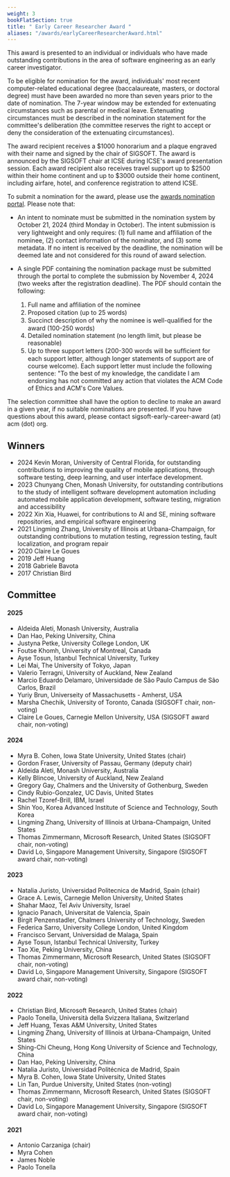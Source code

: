 ```yaml
---
weight: 3
bookFlatSection: true
title: " Early Career Researcher Award "
aliases: "/awards/earlyCareerResearcherAward.html"
---
```


This award is presented to an individual or individuals who have made outstanding contributions in the area of software engineering as an early career investigator.

To be eligible for nomination for the award, individuals' most recent computer-related educational degree (baccalaureate, masters, or doctoral degree) must have been awarded no more than seven years prior to the date of nomination. The 7-year window may be extended for extenuating circumstances such as parental or medical leave. Extenuating circumstances must be described in the nomination statement for the committee's deliberation (the committee reserves the right to accept or deny the consideration of the extenuating circumstances).

The award recipient receives a $1000 honorarium and a plaque engraved with their name and signed by the chair of SIGSOFT. The award is announced by the SIGSOFT chair at ICSE during ICSE's award presentation session. Each award recipient also receives travel support up to $2500 within their home continent and up to $3000 outside their home continent, including airfare, hotel, and conference registration to attend ICSE.

To submit a nomination for the award, please use the [awards nomination portal](https://sigsoft-awards.hotcrp.com/). Please note that:

* An intent to nominate must be submitted in the nomination system by October 21, 2024 (third Monday in October). The intent submission is very lightweight and only requires: (1) full name and afﬁliation of the nominee, (2) contact information of the nominator, and (3) some metadata. If no intent is received by the deadline, the nomination will be deemed late and not considered for this round of award selection.

* A single PDF containing the nomination package must be submitted through the portal to complete the submission by November 4, 2024 (two weeks after the registration deadline). The PDF should contain the following:

  1. Full name and afﬁliation of the nominee
  2. Proposed citation (up to 25 words)
  3. Succinct description of why the nominee is well-qualiﬁed for the award (100-250 words)
  4. Detailed nomination statement (no length limit, but please be reasonable)
  5. Up to three support letters (200-300 words will be sufﬁcient for each support letter, although longer statements of support are of course welcome). Each support letter must include the following sentence: "To the best of my knowledge, the candidate I am endorsing has not committed any action that violates the ACM Code of Ethics and ACM's Core Values.

The selection committee shall have the option to decline to make an award in a given year, if no suitable nominations are presented. If you have questions about this award, please contact sigsoft-early-career-award (at) acm (dot) org.

## Winners
- 2024  Kevin Moran, University of Central Florida, for outstanding contributions to improving the quality of mobile applications, through software testing, deep learning, and user interface development.
- 2023  Chunyang Chen, Monash University, for outstanding contributions to the study of intelligent software development automation including automated mobile application development, software testing, migration and accessibility
- 2022	Xin Xia, Huawei, for contributions to AI and SE, mining software repositories, and empirical software engineering
- 2021	Lingming Zhang, University of Illinois at Urbana-Champaign, for outstanding contributions to mutation testing, regression testing, fault localization, and program repair
- 2020	Claire Le Goues
- 2019	Jeff Huang
- 2018	Gabriele Bavota
- 2017	Christian Bird

## Committee

#### 2025
- Aldeida Aleti, Monash University, Australia 
- Dan Hao, Peking University, China
- Justyna Petke, University College London, UK
- Foutse Khomh, University of Montreal, Canada
- Ayse Tosun, Istanbul Technical University, Turkey
- Lei Mai, The University of Tokyo, Japan
- Valerio Terragni, University of Auckland, New Zealand
- Marcio Eduardo Delamaro, Universidade de São Paulo Campus de São Carlos, Brazil
- Yuriy Brun, Universeity of Massachusetts - Amherst, USA
- Marsha Chechik, University of Toronto, Canada (SIGSOFT chair, non-voting)
- Claire Le Goues, Carnegie Mellon University, USA (SIGSOFT award chair, non-voting)

#### 2024
- Myra B. Cohen, Iowa State University, United States (chair)
- Gordon Fraser, University of Passau, Germany (deputy chair)
- Aldeida Aleti, Monash University, Australia                                
- Kelly Blincoe, University of Auckland, New Zealand
- Gregory Gay, Chalmers and the University of Gothenburg, Sweden                            
- Cindy Rubio-Gonzalez, UC Davis, United States 
- Rachel Tzoref-Brill, IBM, Israel
- Shin Yoo, Korea Advanced Institute of Science and Technology, South Korea                                                                    
- Lingming Zhang, University of Illinois at Urbana-Champaign, United States  
- Thomas Zimmermann, Microsoft Research, United States (SIGSOFT chair, non-voting)
- David Lo, Singapore Management University, Singapore (SIGSOFT award chair, non-voting)

#### 2023
- Natalia Juristo, Universidad Politecnica de Madrid, Spain (chair)
- Grace A. Lewis, Carnegie Mellon University, United States
- Shahar Maoz, Tel Aviv University, Israel
- Ignacio Panach, Universitat de Valencia, Spain
- Birgit Penzenstadler, Chalmers University of Technology, Sweden
- Federica Sarro, University College London, United Kingdom
- Francisco Servant, Universidad de Malaga, Spain
- Ayse Tosun, Istanbul Technical University, Turkey
- Tao Xie, Peking University, China
- Thomas Zimmermann, Microsoft Research, United States (SIGSOFT chair, non-voting)
- David Lo, Singapore Management University, Singapore (SIGSOFT award chair, non-voting)
#### 2022
- Christian Bird, Microsoft Research, United States (chair)
- Paolo Tonella, Università della Svizzera Italiana, Switzerland
- Jeff Huang, Texas A&M University, United States
- Lingming Zhang, University of Illinois at Urbana-Champaign, United States
- Shing-Chi Cheung, Hong Kong University of Science and Technology, China
- Dan Hao, Peking University, China
- Natalia Juristo, Universidad Politécnica de Madrid, Spain
- Myra B. Cohen, Iowa State University, United States
- Lin Tan, Purdue University, United States (non-voting)
- Thomas Zimmermann, Microsoft Research, United States (SIGSOFT chair, non-voting)
- David Lo, Singapore Management University, Singapore (SIGSOFT award chair, non-voting)

#### 2021
- Antonio Carzaniga (chair)
- Myra Cohen
- James Noble
- Paolo Tonella
